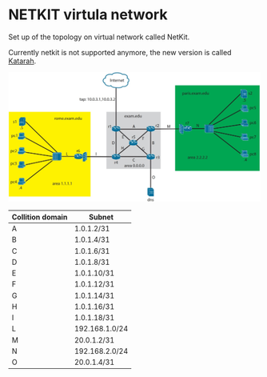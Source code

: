 # NETKIT virtula network

Set up of the topology on virtual network called NetKit.

Currently netkit is not supported anymore, the new version is called [Katarah](https://www.netkit.org/).

![GitHub Logo](./networktopology.jpg)

|Collition domain |Subnet |
|-	|-	|
|A  	|1.0.1.2/31  	|
|B  	|1.0.1.4/31  	|
|C  	|1.0.1.6/31  	|
|D  	|1.0.1.8/31  	|
|E  	|1.0.1.10/31  |
|F  	|1.0.1.12/31  |
|G  	|1.0.1.14/31  |
|H  	|1.0.1.16/31 	|
|I  	|1.0.1.18/31 	|
|L  	|192.168.1.0/24 	|
|M  	|20.0.1.2/31  	|
|N  	|192.168.2.0/24  	|
|O  	|20.0.1.4/31  	|

